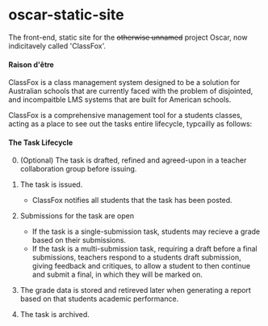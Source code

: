 # oscar-static-site
The front-end, static site for the ~~otherwise unnamed~~ project Oscar, now indicitavely called 'ClassFox'.

#### Raison d'être
ClassFox is a class management system designed to be a solution for Australian schools that are currently faced with the problem of disjointed, and incompaitble LMS systems that are built for American schools. 

ClassFox is a comprehensive management tool for a students classes, acting as a place to see out the tasks entire lifecycle, typcailly as follows: 

#### The Task Lifecycle
0. (Optional) The task is drafted, refined and agreed-upon in a teacher collaboration group before issuing.

1. The task is issued. 
	* ClassFox notifies all students that the task has been posted. 

2. Submissions for the task are open
	* If the task is a single-submission task, students may recieve a grade based on their submissions. 
	* If the task is a multi-submission task, requiring a draft before a final submissions, teachers respond to a students draft submission, giving feedback and critiques, to allow a student to then continue and submit a final, in which they will be marked on. 
	
3. The grade data is stored and retireved later when generating a report based on that students academic performance.
4. The task is archived. 
